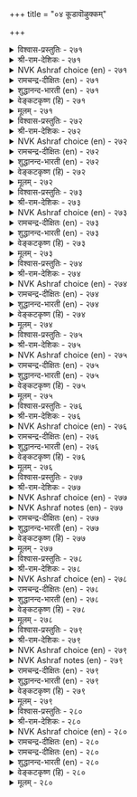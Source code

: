 +++
title = "०४ कूडावॊऴुक्कम्"

+++


<details><summary>विश्वास-प्रस्तुतिः - २७१</summary>

वञ्ज मनत्तान् पडिट्रॊऴुक्कम् पूदङ्गळ्  
ऐन्दुम् अगत्ते नगुम्।      २७१
</details>

<details><summary>श्री-राम-देशिकः - २७१</summary>

वञ्चकस्य दुराचारं तच्छरीरगतान्यपि ।  
पञ्च भूतानि दृष्टवैव मन्दमन्तर्हसन्ति हि ॥ २७१॥
</details>

<details><summary>NVK Ashraf choice (en) - २७१</summary>

०२७१
The five elements will laugh within
At a hypocrite's lying conduct.
(P.S. Sundaram)
</details>

<details><summary>रामचन्द्र-दीक्षितः (en) - २७१</summary>

271\. vañca maṉattāṉ paṭiṟṟu oḻukkam pūtaṅkaḷ  
aintum akattē nakum.

271\. A man’s five senses will laugh within at the false conduct of a deceitful mind.  
</details>

<details><summary>शुद्धानन्द-भारती (en) - २७१</summary>

1\. வஞ்ச மனத்தான் படிற்றொழுக்கம் பூதங்கள்  
ஐந்தும் அகத்தே நகும்.  
Elements five of feigned life  
Of a sly hypocrite within laugh.        271  
</details>

<details><summary>वेङ्कटकृष्ण (हि) - २७१</summary>

271
वंचक के आचार को, मिथ्यापूर्ण विलोक ।  
पाँचों भूत शरीरगत, हँस दे मन में रोक ॥
  </details>

<details><summary>मूलम् - २७१</summary>

वञ्ज मनत्तान् पडिट्रॊऴुक्कम् पूदङ्गळ्  
ऐन्दुम् अगत्ते नगुम्।      २७१
</details>

<details><summary>विश्वास-प्रस्तुतिः - २७२</summary>

वानुयर् तोट्रम् ऎवन्सॆय्युम् तन्नॆञ्जम्  
तान्अऱि कुट्रप् पडिन्।      २७२
</details>

<details><summary>श्री-राम-देशिकः - २७२</summary>

अकार्यमिति मत्वापि कुर्वतः पुनरेव तत् ।  
आकाशेनेव महता तपोवेषेण किं फलम्? ॥ २७२॥
</details>

<details><summary>NVK Ashraf choice (en) - २७२</summary>

०२७२
What use is a sky-high pose to one 
Who knowingly does wrong?
(P.S. Sundaram)
</details>

<details><summary>रामचन्द्र-दीक्षितः (en) - २७२</summary>

272\. vāṉ uyar tōṟṟam evaṉ ceyyum-taṉ neñcam  
tāṉ aṟi kuṟṟapaṭiṉ?.

272\. Of what avail is a man’s saintly mien, if his mind is bent on evil?  
</details>

<details><summary>शुद्धानन्द-भारती (en) - २७२</summary>

2\. வானுயர் தோற்றம் எவன்செய்யும் தன்நெஞ்சம்  
தான்அறி குற்றப் படின்  
Of what avail are sky-high shows  
When guild the conscience gnaws and knows.        272  
</details>

<details><summary>वेङ्कटकृष्ण (हि) - २७२</summary>

272
उच्च गगन सम वेष तो, क्या आवेगा काम ।  
समझ- बूंझ यदि मन करे, जो है दूषित काम ॥
  </details>

<details><summary>मूलम् - २७२</summary>

वानुयर् तोट्रम् ऎवन्सॆय्युम् तन्नॆञ्जम्  
तान्अऱि कुट्रप् पडिन्।      २७२
</details>

<details><summary>विश्वास-प्रस्तुतिः - २७३</summary>

वलियिल् निलैमैयान् वल्लुरुवम् पॆट्रम्  
पुलियिन्दोल् पोर्त्तुमेय्न् दट्रु।      २७३
</details>

<details><summary>श्री-राम-देशिकः - २७३</summary>

मनसो निग्रहं हित्वा मुनिवेषस्य वर्तनम् ।  
वुआघ्रचर्मवृत्तो घेनुः सस्यं चरति चेत्, तथा ॥ २७३॥
</details>

<details><summary>NVK Ashraf choice (en) - २७३</summary>

०२७३
A weakling posing a giant form
Is an ox grazing in a tiger's skin. *
(P.S. Sundaram)
</details>

<details><summary>रामचन्द्र-दीक्षितः (en) - २७३</summary>

273\. vali il nilaimaiyāṉ val uruvam peṟṟam  
puliyiṉ tōl pōrttu mēyntaṟṟu.

273\. The ascetic appearance of one who has no strength of will, is like that of an ox grazing in the guise of a tiger.  
</details>

<details><summary>शुद्धानन्द-भारती (en) - २७३</summary>

3\. வலியில் நிலைமையான் வல்லுருவம் பெற்றம்  
புலியின்தோல் போர்த்துமேய்ந் தற்று.  
Vaunting sainthood while weak within  
Seems a grazer with tiger skin.        273  
</details>

<details><summary>वेङ्कटकृष्ण (हि) - २७३</summary>

273
महा साधु का वेष धर, दमन-शक्ति नहिं, हाय ।  
व्याघ्र-चर्म आढे हुए, खेत चरे ज्यों गाय ॥
  </details>

<details><summary>मूलम् - २७३</summary>

वलियिल् निलैमैयान् वल्लुरुवम् पॆट्रम्  
पुलियिन्दोल् पोर्त्तुमेय्न् दट्रु।      २७३
</details>

<details><summary>विश्वास-प्रस्तुतिः - २७४</summary>

तवमऱैन्दु अल्लवै सॆय्दल् पुदल्मऱैन्दु  
वेट्टुवन् पुळ्सिमिऴ्त् तट्रु।      २७४
</details>

<details><summary>श्री-राम-देशिकः - २७४</summary>

तपोवेषनिलीनेन परदारपरिग्रहः ।  
गुल्मलीननिषादेन पक्षिग्रहणवद्भवेत् ॥ २७४॥
</details>

<details><summary>NVK Ashraf choice (en) - २७४</summary>

०२७४
A posing ascetic who sins secretly
Is like a fowler hiding in bush to trap birds. *
(K. Krishnaswamy & Vijaya Ramkumar)
</details>

<details><summary>रामचन्द्र-दीक्षितः (en) - २७४</summary>

274\. tavam maṟaintu, allavai ceytal-putalmaṟaintu  
vēṭṭuvaṉ puḷ cimiḻttaṟṟu.

274\. Committing evil under the mask of holiness is like the hunter lying in wait for birds.  
</details>

<details><summary>शुद्धानन्द-भारती (en) - २७४</summary>

4\. தவமறைந்து அல்லவை செய்தல் புதல்மறைந்து  
வேட்டுவன் புள்சிமிழ்த் தற்று.  
Sinning in saintly show is like  
Fowlers in ambush birds to strike.        274  
</details>

<details><summary>वेङ्कटकृष्ण (हि) - २७४</summary>

274
रहते तापस भेस में, करना पापाचार ।  
झाड़-आड़ चिड़िहार ज्यों, पंछी पकड़े मार ॥
  </details>

<details><summary>मूलम् - २७४</summary>

तवमऱैन्दु अल्लवै सॆय्दल् पुदल्मऱैन्दु  
वेट्टुवन् पुळ्सिमिऴ्त् तट्रु।      २७४
</details>

<details><summary>विश्वास-प्रस्तुतिः - २७५</summary>

पट्रट्रेम् ऎन्बार् पडिट्रॊऴुक्कम् ऎट्रॆट्रॆण्ड्रु  
एदम् पलवुन् दरुम्।      २७५
</details>

<details><summary>श्री-राम-देशिकः - २७५</summary>

''अहं वितक्त'' इत्युत्क्वा दुश्चर्यां यो निषेवते ।  
''किं कृतं किं कृतं हे'' ति फलकाले स खिद्यते ॥ २७५॥
</details>

<details><summary>NVK Ashraf choice (en) - २७५</summary>

०२७५
The deceitful acts of those claiming dispassion
Will make them exclaim in pain, "Alas! Alas!" *
(Satguru Subramuniyaswami)
</details>

<details><summary>रामचन्द्र-दीक्षितः (en) - २७५</summary>

275\. 'paṟṟu aṟṟēm' eṉpār paṭiṟṟu oḻukkam. ‘eṟṟu! eṟṟu!' eṉṟu  
ētam palavum tarum.

275\. The hypocrisy of one who professes asceticism lands one in endless troubles.  
</details>

<details><summary>शुद्धानन्द-भारती (en) - २७५</summary>

5\. பற்றற்றேம் என்பார் படிற்றொழுக்கம் எற்றெற்றென்று  
ஏதம் பலவுந் தரும்.  
Who false within but freedom feign  
Shall moan "What have we done" with pain.        275  
</details>

<details><summary>वेङ्कटकृष्ण (हि) - २७५</summary>

275
‘हूँ विरक्त’ कह जो मनुज, करता मिथ्याचार ।  
कष्ट अनेकों हों उसे, स्वयं करे धिक्कार ॥
  </details>

<details><summary>मूलम् - २७५</summary>

पट्रट्रेम् ऎन्बार् पडिट्रॊऴुक्कम् ऎट्रॆट्रॆण्ड्रु  
एदम् पलवुन् दरुम्।      २७५
</details>

<details><summary>विश्वास-प्रस्तुतिः - २७६</summary>

नॆञ्जिन् तुऱवार् तुऱन्दार्बोल् वञ्जित्तु  
वाऴ्वारिन् वन्गणार् इल्।      २७६
</details>

<details><summary>श्री-राम-देशिकः - २७६</summary>

मनोवैराग्यमप्राप्य विरक्त इव यो नरः ।  
वर्तते कपटाचारः कठिनो नास्ति तत्समः ॥ २७६॥
</details>

<details><summary>NVK Ashraf choice (en) - २७६</summary>

०२७६
None so cruel as the posing ascetic
Who lives by deceit without renouncing by heart. *
(N.V.K. Ashraf), (P.S. Sundaram)
</details>

<details><summary>रामचन्द्र-दीक्षितः (en) - २७६</summary>

276\. neñciṉ tuṟavār, tuṟantārpōl vañcittu,  
vāḻvāriṉ vaṉkaṇār il.

276\. There is none so hardened in vice as one who though hollow at heart, wears the mask of saintliness.  
</details>

<details><summary>शुद्धानन्द-भारती (en) - २७६</summary>

6\. நெஞ்சில் துறவார் துறந்தார்போல் வஞ்சித்து  
வாழ்வாரின் வன்கணார் இல்  
Vilest is he who seems a saint  
Cheating the world without restraint.        276  
</details>

<details><summary>वेङ्कटकृष्ण (हि) - २७६</summary>

276
मोह-मुक्त मन तो नहीं, है निर्मम की बान ।  
मिथ्याचारी के सदृश, निष्ठुर नहीं महान ॥
  </details>

<details><summary>मूलम् - २७६</summary>

नॆञ्जिन् तुऱवार् तुऱन्दार्बोल् वञ्जित्तु  
वाऴ्वारिन् वन्गणार् इल्।      २७६
</details>

<details><summary>विश्वास-प्रस्तुतिः - २७७</summary>

पुऱङ्गुण्ड्रि कण्डनैय रेनुम् अगङ्गुण्ड्रि  
मुक्किऱ्करियार् उडैत्तु।      २७७
</details>

<details><summary>श्री-राम-देशिकः - २७७</summary>

बहिर्गुञ्जासमाकाराः बहवो रक्तवाससः ।  
अज्ञान मन्तरेतेर्षां गुञाग्रे श्यामता यथा ॥ २७७॥
</details>

<details><summary>NVK Ashraf choice (en) - २७७</summary>

०२७७
Like the kunri - red to view but black on top
Are many, ochre-robed but black within.
(P.S. Sundaram)
</details>

<details><summary>NVK Ashraf notes (en) - २७७</summary>

२७७. Konri is the seeds of Abrus precatorius, a tree not uncommon in South India.
</details>

<details><summary>रामचन्द्र-दीक्षितः (en) - २७७</summary>

277\. puṟam kuṉṟi kaṇṭaṉaiyarēṉum, akam kuṉṟi  
mūkkil kariyār uṭaittu.

277\. This world contains (many) men who like the Kunri seed are fair of face but foul of heart.  
</details>

<details><summary>शुद्धानन्द-भारती (en) - २७७</summary>

7\. புறங்குன்றி கண்டனைய ரேனும் அகங்குன்றி  
மூக்கிற் கரியார் உடைத்து  
Berry-red is his outward view,  
Black like its nose his inward hue.        277  
</details>

<details><summary>वेङ्कटकृष्ण (हि) - २७७</summary>

277
बाहर से है लालिमा, हैं घुंघची समान ।  
उसका काला अग्र सम, अन्दर है अज्ञान ॥
  </details>

<details><summary>मूलम् - २७७</summary>

पुऱङ्गुण्ड्रि कण्डनैय रेनुम् अगङ्गुण्ड्रि  
मुक्किऱ्करियार् उडैत्तु।      २७७
</details>

<details><summary>विश्वास-प्रस्तुतिः - २७८</summary>

मनत्तदु मासाग माण्डार् नीराडि  
मऱैन्दॊऴुगु मान्दर् पलर्।      २७८
</details>

<details><summary>श्री-राम-देशिकः - २७८</summary>

दुष्टचित्तास्तपस्सिद्धा इव स्नानेन केवलम् ।  
कपटाचारसञ्छन्ना वञ्चकाः सन्ति भूरिशः ॥ २७८॥
</details>

<details><summary>NVK Ashraf choice (en) - २७८</summary>

०२७८
Many spotted minds bathe in holy streams
And lead a double life.
(P.S. Sundaram)
</details>

<details><summary>रामचन्द्र-दीक्षितः (en) - २७८</summary>

278\. maṉattatu mācu āka, māṇṭār nīr āṭi,  
maṟaintu oḻukum māntar palar.

278\. There are many insincere men who frequent sacred waters to pass for holy men.  
</details>

<details><summary>शुद्धानन्द-भारती (en) - २७८</summary>

8\. மனத்தது மாசாக மாண்டார்நீ ராடி  
மறைந்தொழுகும் மாந்தர் பலர்.  
Filthy in mind some bathe in streams  
Hiding sins in showy extremes.        278  
</details>

<details><summary>वेङ्कटकृष्ण (हि) - २७८</summary>

278
नहा तीर्थ में ठाट से, रखते तापस भेस ।  
मित्थ्याचारी हैं बहुत, हृदय शुद्ध नहिं लेश ॥
  </details>

<details><summary>मूलम् - २७८</summary>

मनत्तदु मासाग माण्डार् नीराडि  
मऱैन्दॊऴुगु मान्दर् पलर्।      २७८
</details>

<details><summary>विश्वास-प्रस्तुतिः - २७९</summary>

कणैगॊडिदु याऴ्गोडु सॆव्विदुआङ् गन्न  
विनैबडु पालाल् कॊळल्।      २७९
</details>

<details><summary>श्री-राम-देशिकः - २७९</summary>

काठिन्यमार्दवे बाणवीणरोः कर्मणा ग्रथा ।  
मुनावपि तथा ज्ञेयं न वेषस्तत्र कारणम् ॥ २७९॥
</details>

<details><summary>NVK Ashraf choice (en) - २७९</summary>

०२७९
The lute is bent, the arrow straight:
Judge men not by their looks but acts.
(P.S. Sundaram)
</details>

<details><summary>NVK Ashraf notes (en) - २७९</summary>

२७९. Compare with ६६७. “Despise not by looks! Even linchpins hold in place the wheels of mighty chariots!” – (P.S. Sundaram), (N.V.K. Ashraf)
</details>

<details><summary>रामचन्द्र-दीक्षितः (en) - २७९</summary>

279\. kaṇai koṭitu; yāḻ kōṭu cevvitu; āṅku aṉṉa  
viṉaipaṭu pālāl koḷal.

279\. The arrow, though straight is deadly; the yāl though crooked is sweet. Let people be judged by their actions.  
</details>

<details><summary>शुद्धानन्द-भारती (en) - २७९</summary>

9\. கணைகொடிது யாழ்கோடு செவ்விதுஆங் கன்ன  
வினைபடு பாலால் கொளல்.  
Know men by acts and not by forms  
Strait arrow kills, bent lute but charms.        279  
</details>

<details><summary>वेङ्कटकृष्ण (हि) - २७९</summary>

279
टेढ़ी वीणा है मधुर, सीधा तीर कठोर ।  
वैसे ही कृति से परख, किसी साधु की कोर ॥
  </details>

<details><summary>मूलम् - २७९</summary>

कणैगॊडिदु याऴ्गोडु सॆव्विदुआङ् गन्न  
विनैबडु पालाल् कॊळल्।      २७९
</details>

<details><summary>विश्वास-प्रस्तुतिः - २८०</summary>

मऴित्तलुम् नीट्टलुम् वेण्डा उलगम्  
पऴित्तदु ऒऴित्तु विडिन्।      २८०
</details>

<details><summary>श्री-राम-देशिकः - २८०</summary>

लोकदूष्ये दुराचारस्त्यज्यतेचेत् तपस्विभिः ।  
कुतो वा मुण्डनं तेषां जटाभारेण वा किमु ॥ २८०॥
</details>

<details><summary>NVK Ashraf choice (en) - २८०</summary>

०२८०
No need of tonsure or long hair,
If one avoids what the world condemns.
(P.S. Sundaram)
</details>

<details><summary>रामचन्द्र-दीक्षितः (en) - २८०</summary>

280\. maḻittalum nīṭṭalum vēṇṭā- ulakam  
paḻittatu oḻittuviṭiṉ.

280\. If persons abstain from deeds condemned by the world there is no need either for tonsure or for matted locks.
</details>

<details><summary>रामचन्द्र-दीक्षितः (en) - २८०</summary>

280\. maḻittalum nīṭṭalum vēṇṭā- ulakam  
paḻittatu oḻittuviṭiṉ.

280\. If persons abstain from deeds condemned by the world there is no need either for tonsure or for matted locks.

</details>

<details><summary>शुद्धानन्द-भारती (en) - २८०</summary>

10\. மழித்தலும் நீட்டலும் வேண்டா உலகம்  
பழித்தது ஒழித்து விடின்.  
No balding nor tangling the hair!  
Abstain from condemned acts with care.        280  
</details>

<details><summary>वेङ्कटकृष्ण (हि) - २८०</summary>

280
साधक ने यदि तज दिया, जग-निन्दित सब काम ।  
उसको मुंडा या जटिल, बनना है बेकाम ॥
  </details>

<details><summary>मूलम् - २८०</summary>

मऴित्तलुम् नीट्टलुम् वेण्डा उलगम्  
पऴित्तदु ऒऴित्तु विडिन्।      २८०
</details>
